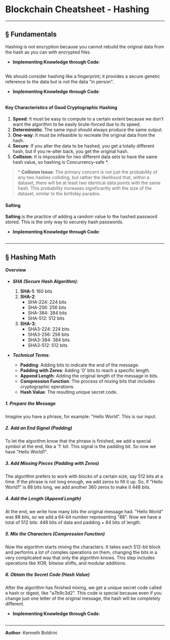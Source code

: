 # **Blockchain Cheatsheet - Hashing**
---

## § Fundamentals

Hashing is not encryption because you cannot rebuild the original data from the hash as you can with encrypted files. 

- **Implementing Knowledge through Code**:

```Rust
```


We should consider hashing like a fingerprint; it provides a secure genetic reference to the data but is not the data "in person".

- **Implementing Knowledge through Code**:

```Rust
```

#### Key Characteristics of Good Cryptographic Hashing

1. **Speed**: It must be easy to compute to a certain extent because we don't want the algorithm to be easily brute-forced due to its speed.
2. **Deterministic**: The same input should always produce the same output.
3. **One-way**: It must be infeasible to recreate the original data from the hash.
4. **Secure**: If you alter the data to be hashed, you get a totally different hash, but if you re-alter back, you get the original hash.
5. **Collision**: It is impossible for two different data sets to have the same hash value, so hashing is Concurrency-safe \*.

>\* **Collision Issue**: The primary concern is not just the probability of any two hashes colliding, but rather the likelihood that, within a dataset, there will be at least two identical data points with the same hash. This probability increases significantly with the size of the dataset, similar to the birthday paradox.
#### Salting

**Salting** is the practice of adding a random value to the hashed password stored. This is the only way to securely hash passwords.

- **Implementing Knowledge through Code**:

```Rust
```

---
## § Hashing Math

#### Overview

-  ***SHA (Secure Hash Algorithm)***:
	1. **SHA-1**: 160 bits
	2. **SHA-2**:
	    - SHA-224: 224 bits
	    - SHA-256: 256 bits
	    - SHA-384: 384 bits
	    - SHA-512: 512 bits
	3. **SHA-3**:
	    - SHA3-224: 224 bits
	    - SHA3-256: 256 bits
	    - SHA3-384: 384 bits
	    - SHA3-512: 512 bits


-  ***Technical Terms***:
	- **Padding**: Adding bits to indicate the end of the message.
	- **Padding with Zeros**: Adding '0' bits to reach a specific length.
	- **Append Length**: Adding the original length of the message in bits.
	- **Compression Function**: The process of mixing bits that includes cryptographic operations.
	- **Hash Value**: The resulting unique secret code.

##### 1. Prepare the Message

Imagine you have a phrase, for example: "Hello World". This is our input.

##### 2. Add an End Signal (Padding)

To let the algorithm know that the phrase is finished, we add a special symbol at the end, like a '1' bit. This signal is the padding bit. So now we have "Hello World1".

##### 3. Add Missing Pieces (Padding with Zeros)

The algorithm prefers to work with blocks of a certain size, say 512 bits at a time. If the phrase is not long enough, we add zeros to fill it up. So, if "Hello World1" is 88 bits long, we add another 360 zeros to make it 448 bits.

##### 4. Add the Length (Append Length)

At the end, we write how many bits the original message had. "Hello World" was 88 bits, so we add a 64-bit number representing "88". Now we have a total of 512 bits: 448 bits of data and padding + 64 bits of length.

##### 5. Mix the Characters (Compression Function)

Now the algorithm starts mixing the characters. It takes each 512-bit block and performs a lot of complex operations on them, changing the bits in a very complicated way that only the algorithm knows. This step includes operations like XOR, bitwise shifts, and modular additions.

##### 6. Obtain the Secret Code (Hash Value)

After the algorithm has finished mixing, we get a unique secret code called a hash or digest, like "a7b9c3d2". This code is special because even if you change just one letter of the original message, the hash will be completely different.

- **Implementing Knowledge through Code**:

```Rust
```


---

**Author**: Kenneth Boldrini